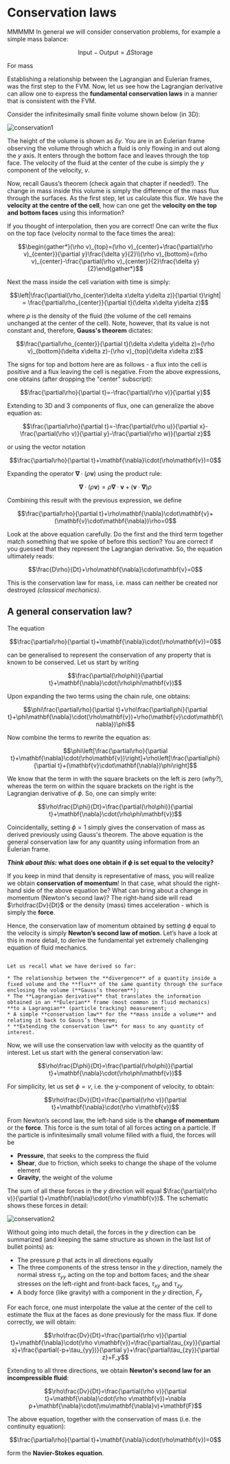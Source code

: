 # Conservation laws

MMMMM
In general we will consider conservation problems, for example a simple mass balance:

$$
\textrm{Input} - \textrm{Output} = \Delta \textrm{Storage}
$$

For mass


Establishing a relationship between the Lagrangian and Eulerian frames, was the first step to the FVM. Now, let us see how the Lagrangian derivative can allow one to express the **fundamental conservation laws** in a manner that is consistent with the FVM.  

Consider the infinitesimally small finite volume shown below (in 3D):

![conservation1](./figs/conservation1.png "conservation1")

The height of the volume is shown as $\delta y$. You are in an Eulerian frame observing the volume through which a fluid is only flowing in and out along the $y$ axis. It enters through the bottom face and leaves through the top face. The velocity of the fluid at the center of the cube is simply the $y$ component of the velocity, $v$.

Now, recall Gauss’s theorem (check again that chapter if needed!). The change in mass inside this volume is simply the difference of the mass flux through the surfaces. As the first step, let us calculate this flux. We have the **velocity at the centre of the cell**, how can one get the **velocity on the top and bottom faces** using this information?

If you thought of interpolation, then you are correct! One can write the flux on the top face (velocity normal to the face times the area):

$$\begin{gather*}(\rho v)_{top}=(\rho v)_{center}+\frac{\partial(\rho v)_{center}}{\partial y}\frac{\delta y}{2}\\(\rho v)_{bottom}=(\rho v)_{center}-\frac{\partial(\rho v)_{center}}{2}\frac{\delta y}{2}\end{gather*}$$

Next the mass inside the cell variation with time is simply:

$$\left|\frac{\partial(\rho_{center}\delta x\delta y\delta z)}{\partial t}\right| = \frac{\partial\rho_{center}}{\partial t}(\delta x\delta y\delta z)$$

where $\rho$ is the density of the fluid (the volume of the cell remains unchanged at the center of the cell). Note, however, that its value is not constant and, therefore, **Gauss's theorem** dictates:

$$\frac{\partial\rho_{center}}{\partial t}(\delta x\delta y\delta z)=(\rho v)_{bottom}(\delta x\delta z)-(\rho v)_{top}(\delta x\delta z)$$

The signs for top and bottom here are as follows - a flux into the cell is positive and a flux leaving the cell is negative. From the above expressions, one obtains (after dropping the "center" subscript):

$$\frac{\partial\rho}{\partial t}=-\frac{\partial(\rho v)}{\partial y}$$

Extending to 3D and 3 components of flux, one can generalize the above equation as:

$$\frac{\partial\rho}{\partial t}=-\frac{\partial(\rho u)}{\partial x}-\frac{\partial(\rho v)}{\partial y}-\frac{\partial(\rho w)}{\partial z}$$

or using the vector notation

$$\frac{\partial\rho}{\partial t}+\mathbf{\nabla}\cdot(\rho\mathbf{v})=0$$

Expanding the operator $\mathbf{\nabla}\cdot(\rho\mathbf{v})$ using the product rule:

$$\mathbf{\nabla}\cdot(\rho\mathbf{v})=\rho\mathbf{\nabla}\cdot\mathbf{v}+(\mathbf{v}\cdot\mathbf{\nabla})\rho$$

Combining this result with the previous expression, we define

$$\frac{\partial\rho}{\partial t}+\rho\mathbf{\nabla}\cdot\mathbf{v}+(\mathbf{v}\cdot\mathbf{\nabla})\rho=0$$

Look at the above equation carefully. Do the first and the third term together match something that we spoke of before this section? You are correct if you guessed that they represent the Lagrangian derivative. So, the equation ultimately reads:

$$\frac{D\rho}{Dt}+\rho\mathbf{\nabla}\cdot\mathbf{v}=0$$

This is the conservation law for mass, i.e. mass can neither be created nor destroyed *(classical mechanics)*.

## A general conservation law?

The equation

$$\frac{\partial\rho}{\partial t}+\mathbf{\nabla}\cdot(\rho\mathbf{v})=0$$

can be generalised to represent the conservation of any property that is known to be conserved. Let us start by writing

$$\frac{\partial(\rho\phi)}{\partial t}+\mathbf{\nabla}\cdot(\rho\phi\mathbf{v})$$

Upon expanding the two terms using the chain rule, one obtains:

$$\phi\frac{\partial\rho}{\partial t}+\rho\frac{\partial\phi}{\partial t}+\phi\mathbf{\nabla}\cdot(\rho\mathbf{v})+\rho(\mathbf{v}\cdot\mathbf{\nabla})\phi$$

Now combine the terms to rewrite the equation as:

$$\phi\left[\frac{\partial\rho}{\partial t}+\mathbf{\nabla}\cdot(\rho\mathbf{v})\right]+\rho\left[\frac{\partial\phi}{\partial t}+(\mathbf{v}\cdot\mathbf{\nabla})\phi\right]$$

We know that the term in with the square brackets on the left is zero (*why?*), whereas the term on within the square brackets on the right is the Lagrangian derivative of $\phi$. So, one can simply write:

$$\rho\frac{D\phi}{Dt}=\frac{\partial(\rho\phi)}{\partial t}+\mathbf{\nabla}\cdot(\rho\phi\mathbf{v})$$

Coincidentally, setting $\phi=1$ simply gives the conservation of mass as derived previously using Gauss's theorem. The above equation is the general conservation law for any quantity using information from an Eulerian frame.

***Think about this:* what does one obtain if $\phi$ is set equal to the velocity?**

If you keep in mind that density is representative of mass, you will realize we obtain **conservation of momentum**! In that case, what should the right-hand side of the above equation be? What can bring about a change in momentum (Newton's second law)? The right-hand side will read $\rho\frac{Dv}{Dt}$ or the density (mass) times acceleration - which is simply the **force**.

Hence, the conservation law of momentum obtained by setting $\phi$ equal to the velocity is simply **Newton’s second law of motion**. Let’s have a look at this in more detail, to derive the fundamental yet extremely challenging equation of fluid mechanics. 

<!-- ## The Navier-Stokes equations -->

```{note} Before we begin this section... 

Let us recall what we have derived so far:

* The relationship between the **divergence** of a quantity inside a fixed volume and the **flux** of the same quantity through the surface enclosing the volume (**Gauss’s theorem**);
* The **Lagrangian derivative** that translates the information obtained in an **Eulerian** frame (most common in fluid mechanics) **to a Lagrangian** (particle tracking) measurement;
* A simple **conservation law** for the **mass inside a volume** and relating it back to Gauss’s theorem;
* **Extending the conservation law** for mass to any quantity of interest. 

```

Now, we will use the conservation law with velocity as the quantity of interest. Let us start with the general conservation law:

$$\rho\frac{D\phi}{Dt}=\frac{\partial(\rho\phi)}{\partial t}+\mathbf{\nabla}\cdot(\rho\phi\mathbf{v})$$

For simplicity, let us set $\phi=v$, i.e. the y-component of velocity, to obtain:

$$\rho\frac{Dv}{Dt}=\frac{\partial(\rho v)}{\partial t}+\mathbf{\nabla}\cdot(\rho v\mathbf{v})$$

From Newton’s second law, the left-hand side is the **change of momentum** or the **force**. This force is the sum total of all forces acting on a particle. If the particle is infinitesimally small volume filled with a fluid, the forces will be

* **Pressure**, that seeks to the compress the fluid
* **Shear**, due to friction, which seeks to change the shape of the volume element
* **Gravity**, the weight of the volume

The sum of all these forces in the $y$ direction will equal $\frac{\partial(\rho v)}{\partial t}+\mathbf{\nabla}\cdot(\rho v\mathbf{v})$. The schematic shows these forces in detail:

![conservation2](./figs/conservation2.png "conservation2")

Without going into much detail, the forces in the $y$ direction can be summarized (and keeping the same structure as shown in the last list of bullet points) as:

* The pressure $p$ that acts in all directions equally
* The three components of the stress tensor in the $y$ direction, namely the normal stress $\tau_{yy}$ acting on the top and bottom faces; and the shear stresses on the left-right and front-back faces, $\tau_{xy}$ and $\tau_{zy}$
* A body force (like gravity) with a component in the $y$ direction, $F_y$

For each force, one must interpolate the value at the center of the cell to estimate the flux at the faces as done previously for the mass flux. If done correctly, we will obtain:

$$\rho\frac{Dv}{Dt}=\frac{\partial(\rho v)}{\partial t}+\mathbf{\nabla}\cdot(\rho v\mathbf{v})=\frac{\partial\tau_{xy}}{\partial x}+\frac{\partial(-p+\tau_{yy})}{\partial y}+\frac{\partial\tau_{zy}}{\partial z}+F_y$$

Extending to all three directions, we obtain **Newton's second law for an incompressible fluid**:

$$\rho\frac{Dv}{Dt}=\frac{\partial(\rho v)}{\partial t}+\mathbf{\nabla}\cdot(\rho v\mathbf{v})=\nabla p+\mathbf{\nabla}\cdot(\mu\mathbf{\nabla}v)+\mathbf{F}$$

The above equation, together with the conservation of mass (i.e. the continuity equation):

$$\frac{\partial\rho}{\partial t}+\mathbf{\nabla}\cdot(\rho\mathbf{v})=0$$

form the **Navier-Stokes equation**.